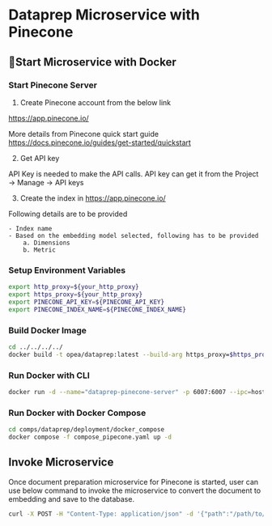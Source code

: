 # Dataprep Microservice with Pinecone

## 🚀Start Microservice with Docker

### Start Pinecone Server

1. Create Pinecone account from the below link

https://app.pinecone.io/

More details from Pinecone quick start guide https://docs.pinecone.io/guides/get-started/quickstart

2. Get API key

API Key is needed to make the API calls. API key can get it from the Project -> Manage -> API keys

3. Create the index in https://app.pinecone.io/

Following details are to be provided

    - Index name
    - Based on the embedding model selected, following has to be provided
        a. Dimensions
        b. Metric

### Setup Environment Variables

```bash
export http_proxy=${your_http_proxy}
export https_proxy=${your_http_proxy}
export PINECONE_API_KEY=${PINECONE_API_KEY}
export PINECONE_INDEX_NAME=${PINECONE_INDEX_NAME}
```

### Build Docker Image

```bash
cd ../../../../
docker build -t opea/dataprep:latest --build-arg https_proxy=$https_proxy --build-arg http_proxy=$http_proxy -f comps/dataprep/src/Dockerfile .
```

### Run Docker with CLI

```bash
docker run -d --name="dataprep-pinecone-server" -p 6007:6007 --ipc=host -e http_proxy=$http_proxy -e https_proxy=$https_proxy -e DATAPREP_COMPONENT_NAME="OPEA_DATAPREP_PINECONE" opea/dataprep:latest
```

### Run Docker with Docker Compose

```bash
cd comps/dataprep/deployment/docker_compose
docker compose -f compose_pipecone.yaml up -d
```

## Invoke Microservice

Once document preparation microservice for Pinecone is started, user can use below command to invoke the microservice to convert the document to embedding and save to the database.

```bash
curl -X POST -H "Content-Type: application/json" -d '{"path":"/path/to/document"}' http://localhost:6007/v1/dataprep/ingest
```
